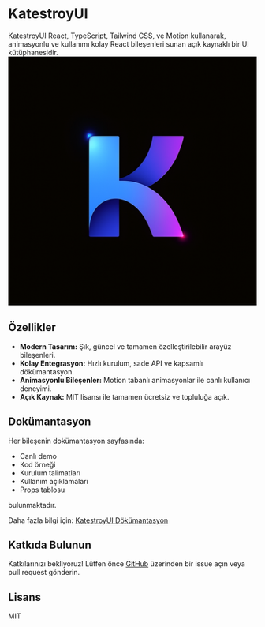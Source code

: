 # KatestroyUI

KatestroyUI React, TypeScript, Tailwind CSS, ve Motion kullanarak, animasyonlu ve kullanımı kolay React bileşenleri sunan açık kaynaklı bir UI kütüphanesidir.
![Logo](public/Logo.png)

## Özellikler

- **Modern Tasarım:** Şık, güncel ve tamamen özelleştirilebilir arayüz bileşenleri.
- **Kolay Entegrasyon:** Hızlı kurulum, sade API ve kapsamlı dökümantasyon.
- **Animasyonlu Bileşenler:** Motion tabanlı animasyonlar ile canlı kullanıcı deneyimi.
- **Açık Kaynak:** MIT lisansı ile tamamen ücretsiz ve topluluğa açık.

## Dokümantasyon

Her bileşenin dokümantasyon sayfasında:

- Canlı demo
- Kod örneği
- Kurulum talimatları
- Kullanım açıklamaları
- Props tablosu

bulunmaktadır.

Daha fazla bilgi için: [KatestroyUI Dökümantasyon](https://www.katestroyui.com)

## Katkıda Bulunun

Katkılarınızı bekliyoruz! Lütfen önce [GitHub](https://github.com/emrecanberktas/Katestroyui) üzerinden bir issue açın veya pull request gönderin.

## Lisans

MIT
